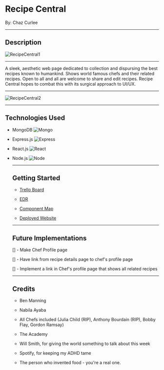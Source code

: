 # Recipe Central
By: Chaz Curlee

*********
## Description

![RecipeCentral1](https://i.imgur.com/7oiLR3u.png)

**************

A sleek, aesthetic web page dedicated to collection and dispursing the best recipes known to humankind. Shows world famous chefs and their related recipes. Open to all and all are welcome to share and edit recipes.  Recipe Central hopes to combat this with its surgical approach to UI/UX.

**************

![RecipeCentral2](https://i.imgur.com/XHLCPSY.png)

**********
## Technologies Used

 - MongoDB 
    ![Mongo](https://external-content.duckduckgo.com/iu/?u=https%3A%2F%2Feladnava.com%2Fcontent%2Fimages%2F2016%2F07%2Fmongodb-1.jpg&f=1&nofb=1)


- Express.js
    ![Express](https://external-content.duckduckgo.com/iu/?u=http%3A%2F%2Ffindnerd.s3.amazonaws.com%2Fimagedata%2F8007%2F8007.png&f=1&nofb=1)

- React.js
    ![React](https://external-content.duckduckgo.com/iu/?u=http%3A%2F%2Fblog.addthiscdn.com%2Fwp-content%2Fuploads%2F2014%2F11%2Faddthis-react-flux-javascript-scaling.png&f=1&nofb=1)

- Node.js
    ![Node](https://external-content.duckduckgo.com/iu/?u=https%3A%2F%2Fwww.centizen.com%2Fwp-content%2Fuploads%2F2020%2F03%2FNodejs_performance-800x534.png&f=1&nofb=1)

    *************
    ## Getting Started

    - [Trello Board](https://trello.com/b/d3QTq3E3/recipe-central)

    - [EDR](https://lucid.app/lucidchart/8644bc08-175f-49b9-8a1e-b9797d6f41c7/edit?invitationId=inv_59db1e33-0375-4e82-b54b-e4c4f7c88cb3)

    - [Component Map](https://lucid.app/lucidchart/11e24f02-3c34-46e9-b771-5157e0455beb/edit?invitationId=inv_f2c740e7-fef3-4292-8186-4d3e0df37d02)

    - [Deployed Website](https://powerful-ridge-17729.herokuapp.com/)

    *************
    ## Future Implementations

    [] - Make Chef Profile page

    [] - Have link from recipe details page to chef's profile page

    [] - Implement a link in Chef's profile page that shows all related recipes

    **************
    ## Credits

    - Ben Manning 

    - Nabila Ayaba

    - All Chefs included (Julia Child (RIP), Anthony Bourdain (RIP), Bobby Flay, Gordon Ramsay)

    - The Academy

    - Will Smith, for giving the world something to talk about this week

    - Spotify, for keeping my ADHD tame

    - The person who invented food - you're a real one.

